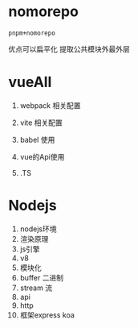 # nomorepo
    pnpm+nomorepo 
   优点可以扁平化 提取公共模块外最外层

#  vueAll

1. webpack  相关配置

2. vite 相关配置

3. babel 使用

4. vue的Api使用

5. .TS

# Nodejs
1. nodejs环境
2. 渲染原理
3. js引擎
4. v8
5. 模块化
6. buffer 二进制
7. stream 流
8. api
9. http
10. 框架express koa
